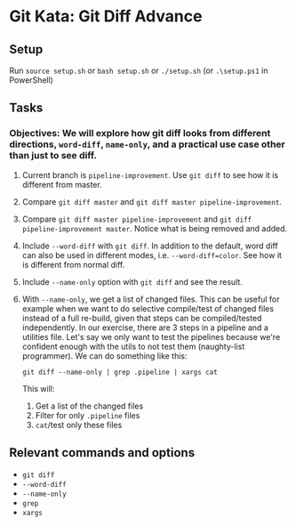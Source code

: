 # Git Kata: Git Diff Advance

## Setup

Run `source setup.sh` or `bash setup.sh` or `./setup.sh` (or `.\setup.ps1` in PowerShell)

## Tasks

### Objectives: We will explore how git diff looks from different directions, `word-diff`, `name-only`, and a practical use case other than just to see diff.

1. Current branch is `pipeline-improvement`. Use `git diff` to see how it is different from master.
2. Compare `git diff master` and `git diff master pipeline-improvement`.
3. Compare `git diff master pipeline-improvement` and `git diff pipeline-improvement master`. Notice what is being removed and added.
4. Include `--word-diff` with `git diff`. In addition to the default, word diff can also be used in different modes, i.e. `--word-diff=color`. See how it is different from normal diff.
5. Include `--name-only` option with `git diff` and see the result.
6. With `--name-only`, we get a list of changed files. This can be useful for example when we want to do selective compile/test of changed files instead of a full re-build, given that steps can be compiled/tested independently. In our exercise, there are 3 steps in a pipeline and a utilities file. Let's say we only want to test the pipelines because we're confident enough with the utils to not test them (naughty-list programmer). We can do something like this:

    `git diff --name-only | grep .pipeline | xargs cat`

    This will:
    1. Get a list of the changed files
    2. Filter for only `.pipeline` files
    3. `cat`/test only these files

## Relevant commands and options
- `git diff`
- `--word-diff`
- `--name-only`
- `grep`
- `xargs`